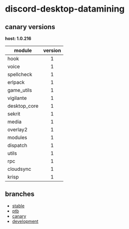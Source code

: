 # discord-desktop-datamining

## canary versions

**host: 1.0.216**

| module | version |
| ------ | :-----: |
| hook | 1 |
| voice | 1 |
| spellcheck | 1 |
| erlpack | 1 |
| game_utils | 1 |
| vigilante | 1 |
| desktop_core | 1 |
| sekrit | 1 |
| media | 1 |
| overlay2 | 1 |
| modules | 1 |
| dispatch | 1 |
| utils | 1 |
| rpc | 1 |
| cloudsync | 1 |
| krisp | 1 |

## branches

- [stable](https://github.com/OpenAsar/discord-desktop-datamining/tree/stable)
- [ptb](https://github.com/OpenAsar/discord-desktop-datamining/tree/ptb)
- [canary](https://github.com/OpenAsar/discord-desktop-datamining/tree/canary)
- [development](https://github.com/OpenAsar/discord-desktop-datamining/tree/development)